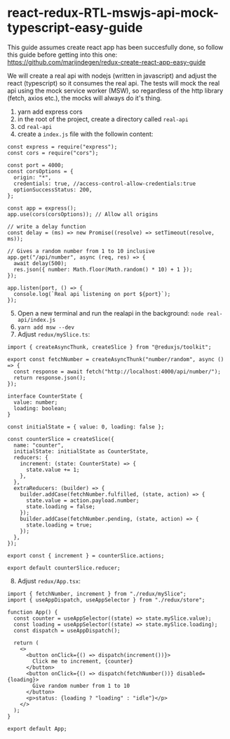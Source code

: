 # react-redux-RTL-mswjs-api-mock-typescript-easy-guide

This guide assumes create react app has been succesfully done, so follow this guide before getting into this one: https://github.com/marijndegen/redux-create-react-app-easy-guide

We will create a real api with nodejs (written in javascript) and adjust the react (typescript) so it consumes the real api. The tests will mock the real api using the mock service worker (MSW), so regardless of the http library (fetch, axios etc.), the mocks will always do it's thing.

1. yarn add express cors
2. in the root of the project, create a directory called `real-api`
3. cd `real-api`
4. create a `index.js` file with the followin content:

```
const express = require("express");
const cors = require("cors");

const port = 4000;
const corsOptions = {
  origin: "*",
  credentials: true, //access-control-allow-credentials:true
  optionSuccessStatus: 200,
};

const app = express();
app.use(cors(corsOptions)); // Allow all origins

// write a delay function
const delay = (ms) => new Promise((resolve) => setTimeout(resolve, ms));

// Gives a random number from 1 to 10 inclusive
app.get("/api/number", async (req, res) => {
  await delay(500);
  res.json({ number: Math.floor(Math.random() * 10) + 1 });
});

app.listen(port, () => {
  console.log(`Real api listening on port ${port}`);
});

```

5. Open a new terminal and run the realapi in the background: `node real-api/index.js`
6. `yarn add msw --dev`
7. Adjust `redux/mySlice.ts`:

```
import { createAsyncThunk, createSlice } from "@reduxjs/toolkit";

export const fetchNumber = createAsyncThunk("number/random", async () => {
  const response = await fetch("http://localhost:4000/api/number/");
  return response.json();
});

interface CounterState {
  value: number;
  loading: boolean;
}

const initialState = { value: 0, loading: false };

const counterSlice = createSlice({
  name: "counter",
  initialState: initialState as CounterState,
  reducers: {
    increment: (state: CounterState) => {
      state.value += 1;
    },
  },
  extraReducers: (builder) => {
    builder.addCase(fetchNumber.fulfilled, (state, action) => {
      state.value = action.payload.number;
      state.loading = false;
    });
    builder.addCase(fetchNumber.pending, (state, action) => {
      state.loading = true;
    });
  },
});

export const { increment } = counterSlice.actions;

export default counterSlice.reducer;
```

8. Adjust `redux/App.tsx`:

```
import { fetchNumber, increment } from "./redux/mySlice";
import { useAppDispatch, useAppSelector } from "./redux/store";

function App() {
  const counter = useAppSelector((state) => state.mySlice.value);
  const loading = useAppSelector((state) => state.mySlice.loading);
  const dispatch = useAppDispatch();

  return (
    <>
      <button onClick={() => dispatch(increment())}>
        Click me to increment, {counter}
      </button>
      <button onClick={() => dispatch(fetchNumber())} disabled={loading}>
        Give random number from 1 to 10
      </button>
      <p>status: {loading ? "loading" : "idle"}</p>
    </>
  );
}

export default App;
```
